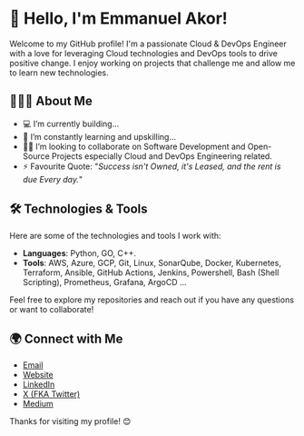 <!---
emmyoncloud/emmyoncloud is a ✨ special ✨ repository because its `README.md` (this file) appears on your GitHub profile.
You can click the Preview link to take a look at your changes.
--->


# 👋 Hello, I'm Emmanuel Akor!

Welcome to my GitHub profile! I'm a passionate Cloud & DevOps Engineer with a love for leveraging Cloud technologies and DevOps tools to drive positive change. I enjoy working on projects that challenge me and allow me to learn new technologies.

## 👨🏾‍💻 About Me

- 💻 I’m currently building...
- 🧠 I’m constantly learning and upskilling...
- 🤝🏾 I’m looking to collaborate on Software Development and Open-Source Projects especially Cloud and DevOps Engineering related.
- ⚡ Favourite Quote: "_Success isn't Owned, it's Leased, and the rent is due Every day._"

## 🛠️ Technologies & Tools

Here are some of the technologies and tools I work with:

- **Languages**: Python, GO, C++.
- **Tools**: AWS, Azure, GCP, Git, Linux, SonarQube, Docker, Kubernetes, Terraform, Ansible, GitHub Actions, Jenkins, Powershell, Bash (Shell Scripting), Prometheus, Grafana, ArgoCD ...

<!---
## 📈 GitHub Stats

![Your GitHub Stats](https://github-readme-stats.vercel.app/api?username=yourusername&show_icons=true&theme=radical)

## 📂 My Projects

Here are some of my notable projects:

- [Project 1](link-to-your-project): A brief description of what this project does.
- [Project 2](link-to-your-project): A brief description of what this project does.
- [Project 3](link-to-your-project): A brief description of what this project does.
--->

Feel free to explore my repositories and reach out if you have any questions or want to collaborate!

## 🌍 Connect with Me

- [Email](akormanuel@gmail.com)
- [Website](emmyoncloud.xyz)
- [LinkedIn](https://www.linkedin.com/in/emmanuelakor/)
- [X (FKA Twitter)](https://x.com/emmyoncloud)
- [Medium](https://medium.com/@emmyoncloud)

Thanks for visiting my profile! 😊
